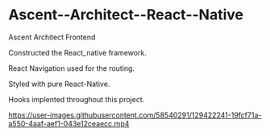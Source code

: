 # Ascent--Architect--React--Native

Ascent Architect Frontend

Constructed the React_native framework.

React Navigation used for the routing.

Styled with pure React-Native. 

Hooks implented throughout this project.

https://user-images.githubusercontent.com/58540291/129422241-19fcf71a-a550-4aaf-aef1-043e12ceaecc.mp4


